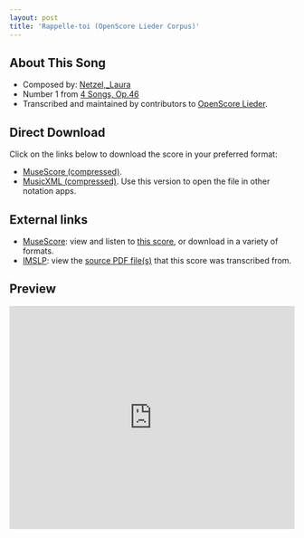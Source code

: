 ```yaml
---
layout: post
title: 'Rappelle-toi (OpenScore Lieder Corpus)'
---
```


## About This Song

- Composed by: [Netzel,_Laura](https://fourscoreandmore.org/openscore/lieder/Netzel,_Laura)
- Number 1 from [4 Songs, Op.46](https://fourscoreandmore.org/openscore/lieder/Netzel,_Laura/4_Songs,_Op.46)
- Transcribed and maintained by contributors to [OpenScore Lieder].

[OpenScore Lieder]: https://musescore.com/openscore-lieder-corpus

## Direct Download

Click on the links below to download the score in your preferred format:
- [MuseScore (compressed)](https://github.com/openscore/lieder/blob/main/scores/Netzel,_Laura/4_Songs,_Op.46/1_Rappelle-toi/lc6661509.mscz?raw=true).
- [MusicXML (compressed)](https://github.com/openscore/lieder/blob/main/scores/Netzel,_Laura/4_Songs,_Op.46/1_Rappelle-toi/lc6661509.mxl?raw=true). Use this version to open the file in other notation apps.

## External links

- [MuseScore]: view and listen to [this score][MuseScore], or download in a variety of formats.
- [IMSLP]: view the [source PDF file(s)][IMSLP] that this score was transcribed from.

[MuseScore]: https://musescore.com/score/6661509
[IMSLP]: https://imslp.org/wiki/Special:ReverseLookup/434426

## Preview

<iframe width="100%" height="394" src="https://musescore.com/openscore-lieder-corpus/scores/6661509/embed" frameborder="0" allowfullscreen allow="autoplay; fullscreen"></iframe>
